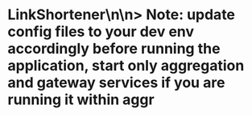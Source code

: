 # LinkShortener\n\n&gt; **Note**: update config files to your dev env accordingly before running the application, start only aggregation and gateway services if you are running it within aggr